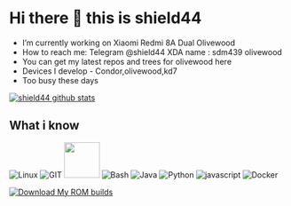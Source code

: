 # Hi there 👋 this is shield44

- I’m currently working on Xiaomi Redmi 8A Dual Olivewood
- How to reach me: Telegram @shield44 XDA name : sdm439 olivewood
- You can get my latest repos and trees for olivewood here
- Devices I develop - Condor,olivewood,kd7
- Too busy these days

[![shield44 github stats](https://github-readme-stats.vercel.app/api?username=shield44&show_icons=true&include_all_commits=true&theme=tokyonight)](https://github.com/shield44)

## What i know
![Linux](https://www.vectorlogo.zone/logos/linux/linux-icon.svg)
![GIT](https://www.vectorlogo.zone/logos/git-scm/git-scm-icon.svg)
<img src="https://github.com/isocpp/logos/raw/master/cpp_logo.svg" width="64">
![Bash](https://www.vectorlogo.zone/logos/gnu_bash/gnu_bash-icon.svg)
![Java](https://www.vectorlogo.zone/logos/java/java-icon.svg)
![Python](https://www.vectorlogo.zone/logos/python/python-icon.svg)
![javascript](https://www.vectorlogo.zone/logos/javascript/javascript-icon.svg)
![Docker](https://www.vectorlogo.zone/logos/docker/docker-icon.svg)

<a href="https://sourceforge.net/files/black-dev-projects/"><img alt="Download My ROM builds" src="https://sourceforge.net/sflogo.php?type=11&group_id=3364292" ></a>
